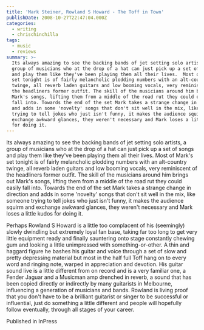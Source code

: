 ```yaml
---
title: 'Mark Steiner, Rowland S Howard - The Toff in Town'
publishDate: 2008-10-27T22:47:04.000Z
categories:
  - writing
  - chrischinchilla
tags:
  - music
  - reviews
summary: >-
  Its always amazing to see the backing bands of jet setting solo artists, a
  group of musicians who at the drop of a hat can just pick up a set of songs
  and play them like they've been playing them all their lives.  Most of Mark's
  set tonight is of fairly melancholic plodding numbers with an alt-country
  twinge, all reverb laden guitars and low booming vocals, very reminiscent of
  the headliners former outfit. The skill of the musicians around him brings out
  Mark's songs, lifting them from a middle of the road rut they could easily
  fall into. Towards the end of the set Mark takes a strange change in direction
  and adds in some 'novelty' songs that don't sit well in the mix, like someone
  trying to tell jokes who just isn't funny, it makes the audience squirm and
  exchange awkward glances, they weren't necessary and Mark loses a little kudos
  for doing it.
---
```


Its always amazing to see the backing bands of jet setting solo artists, a group of musicians who at the drop of a hat can just pick up a set of songs and play them like they've been playing them all their lives.  Most of Mark's set tonight is of fairly melancholic plodding numbers with an alt-country twinge, all reverb laden guitars and low booming vocals, very reminiscent of the headliners former outfit. The skill of the musicians around him brings out Mark's songs, lifting them from a middle of the road rut they could easily fall into. Towards the end of the set Mark takes a strange change in direction and adds in some 'novelty' songs that don't sit well in the mix, like someone trying to tell jokes who just isn't funny, it makes the audience squirm and exchange awkward glances, they weren't necessary and Mark loses a little kudos for doing it.

Perhaps Rowland S Howard is a little too complacent of his (seemingly) slowly dwindling but extremely loyal fan base, taking far too long to get very little equipment ready and finally sauntering onto stage constantly chewing gum and looking a little unimpressed with something-or-other. A thin and haggard figure he bashes his guitar and voice through a set of slow and pretty depressing material but most in the half full Toff hang on to every word and ringing note, warped in appreciation and devotion. His guitar sound live is a little different from on record and is a very familiar one, a Fender Jaguar and a Musicman amp drenched in reverb, a sound that has been copied directly or indirectly by many guitarists in Melbourne, influencing a generation of musicians and bands. Rowland is living proof that you don't have to be a brilliant guitarist or singer to be successful or influential, just do something a little different and people will hopefully follow eventually, through all stages of your career.

Published in InPress
